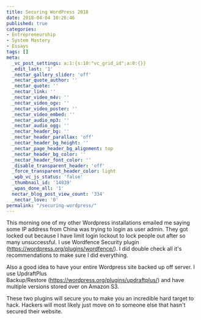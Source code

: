 ```yaml
---
title: Securing WordPress 2018
date: 2018-04-04 10:26:46
published: true
categories:
- Entrepreneurship
- System Mastery
- Essays
tags: []
meta:
  _vc_post_settings: a:1:{s:10:"vc_grid_id";a:0:{}}
  _edit_last: '1'
  _nectar_gallery_slider: 'off'
  _nectar_quote_author: ''
  _nectar_quote: ''
  _nectar_link: ''
  _nectar_video_m4v: ''
  _nectar_video_ogv: ''
  _nectar_video_poster: ''
  _nectar_video_embed: ''
  _nectar_audio_mp3: ''
  _nectar_audio_ogg: ''
  _nectar_header_bg: ''
  _nectar_header_parallax: 'off'
  _nectar_header_bg_height: ''
  _nectar_page_header_bg_alignment: top
  _nectar_header_bg_color: ''
  _nectar_header_font_color: ''
  _disable_transparent_header: 'off'
  _force_transparent_header_color: light
  _wpb_vc_js_status: 'false'
  _thumbnail_id: '14839'
  _wpas_done_all: '1'
  nectar_blog_post_view_count: '334'
  _nectar_love: '0'
permalink: "/securing-wordpress/"
---
```

This morning one of my other Wordpress installations emailed me saying some IP address from China was trying to login as user admin. They got locked out because I have limit login lockout to lock people out after so many unsuccessful. I use Wordfence Security plugin (<a href="https://wordpress.org/plugins/wordfence/">https://wordpress.org/plugins/wordfence/</a>). I did double check all it's recommendations to make sure I did everything.

Also a good idea to have your entire Wordpress site backed up off server. I use UpdraftPlus Backup/Restore (<a href="https://wordpress.org/plugins/updraftplus/">https://wordpress.org/plugins/updraftplus/</a>) and have multiple versions stored over on Amazon S3.

These two plugins will secure you to make you an incredible hard target to hack. Hackers will most likely just move on to someone else that hasn't secured their website.</p>
